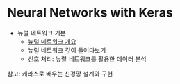 # Neural Networks with Keras

- 뉴럴 네트워크 기본
  - [뉴럴 네트워크 개요](https://github.com/jionchu/TIL/blob/master/Neural%20Networks/뉴럴%20네트워크%20개요.md)
  - 뉴럴 네트워크 깊이 들여다보기
  - 신호 처리: 뉴럴 네트워크를 활용한 데이터 분석

참고: 케라스로 배우는 신경망 설계와 구현